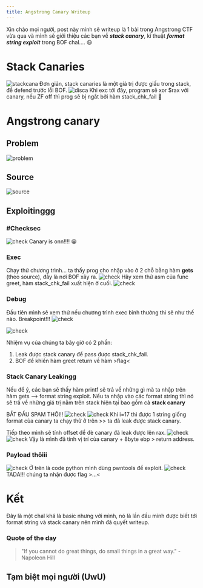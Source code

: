 ```yaml
---
title: Angstrong Canary Writeup
---
```

Xin chào mọi người, post này mình sẽ writeup là 1 bài trong Angstrong CTF vừa qua và mình sẽ giới thiệu các bạn về ***stack canary***, kĩ thuật ***format string exploit*** trong BOF chal.... :smiley:

# Stack Canaries
![stackcana](img/ca.png)
Đơn giản, stack canaries là một giá trị được giấu trong stack, để defend trước lỗi BOF.
![disca](img/disca.png)
Khi exc tới đây, program sẽ xor $rax với canary, nếu ZF off thì prog sẽ bị ngắt bởi hàm stack_chk_fail :grimacing:

# Angstrong canary
## Problem
![problem](img/problem.png)
## Source
![source](img/source.png)
## Exploitinggg
### #Checksec
![check](img/checksec.png)
Canary is onn!!!! :grinning:
### Exec
Chạy thử chương trình... ta thấy prog cho nhập vào ở 2 chỗ bằng hàm **gets** (theo source), đây là nơi BOF xảy ra.
![check](img/exe.png)
Hãy xem thử asm của func greet, hàm stack_chk_fail xuất hiện ở cuối.
![check](img/asm.png)
### Debug
Đầu tiên mình sẽ xem thử nếu chương trình exec bình thường thì sẽ như thế nào.
Breakpoint!!! 
![check](img/break.png)

![check](img/exaa.jpg)

Nhiệm vụ của chúng ta bây giờ có 2 phần:
1. Leak được stack canary để pass được stack_chk_fail.
2. BOF để khiến hàm greet return về hàm >flag<
 
### Stack Canary Leakingg
Nếu để ý, các bạn sẽ thấy hàm printf sẽ trả về những gì mà ta nhập trên hàm gets --> format string exploit.
Nếu ta nhập vào các format string thì nó sẽ trả về những giá trị nằm trên stack hiện tại bao gồm cả **stack canary**

BẮT ĐẦU SPAM THÔI!!
![check](img/spam.png)
![check](img/cc.png)
Khi i=17 thì được 1 string giống format của canary ta chạy thử ở trên >> ta đã leak được stack canary.

Tiếp theo mình sẽ tính offset để đè canary đã leak được lên rax.
![check](img/ofs1.png)
![check](img/ofs2.png)
Vậy là mình đã tính vị trí của canary + 8byte ebp > return address.

### Payload thôiii
![check](img/payload.png)
Ở trên là code python mình dùng pwntools để exploit.
![check](img/flag.png)
TADA!!! chúng ta nhận được flag >...<

# Kết
Đây là một chal khá là basic nhưng với mình, nó là lần đầu mình được biết tới format string và stack canary nên mình đã quyết writeup.

### Quote of the day
> "If you cannot do great things, do small things in a great way." -Napoleon Hill

## Tạm biệt mọi người (UwU)
